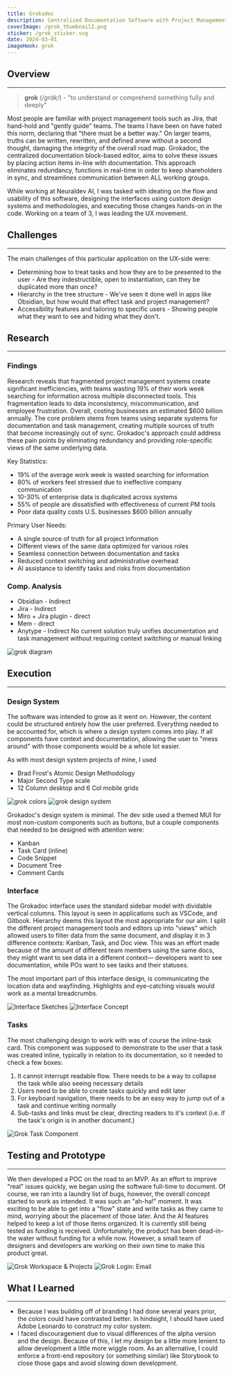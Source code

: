 ```yaml
---
title: Grokadoc
description: Centralized Documentation Software with Project Management Tools
coverImage: /grok_thumbnail2.png
sticker: /grok_sticker.svg
date: 2024-03-01
imageHook: grok
---
```

## Overview
---


>**grok** (_/ɡräk/_) - "to understand or comprehend something fully and deeply"

Most people are familiar with project management tools such as Jira, that hand-hold and "gently guide" teams. The teams I have been on have hated this norm, declaring that "there must be a better way." On larger teams, truths can be written, rewritten, and defined anew without a second thought, damaging the integrity of the overall road map. Grokadoc, the centralized documentation block-based editor, aims to solve these issues by placing action items in-line with documentation. This approach eliminates redundancy, functions in real-time in order to keep shareholders in sync, and streamlines communication between ALL working groups.

While working at Neuraldev AI, I was tasked with ideating on the flow and usability of this software, designing the interfaces using custom design systems and methodologies, and executing those changes hands-on in the code. Working on a team of 3, I was leading the UX movement.

## Challenges
---
The main challenges of this particular application on the UX-side were:
- Determining how to treat tasks and how they are to be presented to the user - Are they indestructible, open to instantiation, can they be duplicated more than once?
- Hierarchy in the tree structure - We've seen it done well in apps like Obsidian, but how would that effect task and project management?
- Accessibility features and tailoring to specific users - Showing people what they want to see and hiding what they don't.

## Research

---
### Findings
Research reveals that fragmented project management systems create significant inefficiencies, with teams wasting 19% of their work week searching for information across multiple disconnected tools. This fragmentation leads to data inconsistency, miscommunication, and employee frustration. Overall, costing businesses an estimated $600 billion annually. The core problem stems from teams using separate systems for documentation and task management, creating multiple sources of truth that become increasingly out of sync. Grokadoc's approach could address these pain points by eliminating redundancy and providing role-specific views of the same underlying data.

Key Statistics:

- 19% of the average work week is wasted searching for information
- 80% of workers feel stressed due to ineffective company communication
- 10-30% of enterprise data is duplicated across systems
- 55% of people are dissatisfied with effectiveness of current PM tools
- Poor data quality costs U.S. businesses $600 billion annually

Primary User Needs:

- A single source of truth for all project information
- Different views of the same data optimized for various roles
- Seamless connection between documentation and tasks
- Reduced context switching and administrative overhead
- AI assistance to identify tasks and risks from documentation

### Comp. Analysis
 - Obsidian - Indirect
 - Jira - Indirect
 - Miro + Jira plugin - direct
 - Mem - direct
 - Anytype - Indirect
 No current solution truly unifies documentation and task management without requiring context switching or manual linking

![grok diagram](/grok_system_diagram.png)
## Execution
---
### Design System

The software was intended to grow as it went on. However, the content could be structured entirely how the user preferred. Everything needed to be accounted for, which is where a design system comes into play. If all components have context and documentation, allowing the user to "mess around" with those components would be a whole lot easier.

As with most design system projects of mine, I used
- Brad Frost's Atomic Design Methodology
- Major Second Type scale
- 12 Column desktop and 6 Col mobile grids

![grok colors](/grok_colors.png)
![grok design system](/grok_design_system.png)

Grokadoc's design system is minimal. The dev side used a themed MUI for most non-custom components such as buttons, but a couple components that needed to be designed with attention were:
- Kanban
- Task Card (inline)
- Code Snippet
- Document Tree
- Comment Cards

### Interface
The Grokadoc interface uses the standard sidebar model with dividable vertical columns. This layout is seen in applications such as VSCode, and Gitbook. Hierarchy deems this layout the most appropriate for our aim. I split the different project management tools and editors up into "views" which allowed users to filter data from the same document, and display it in 3 difference contexts: Kanban, Task, and Doc view. This was an effort made because of the amount of different team members using the same docs, they might want to see data in a different context— developers want to see documentation, while POs want to see tasks and their statuses.

The most important part of this interface design, is communicating the location data and wayfinding. Highlights and eye-catching visuals would work as a mental breadcrumbs.

![Interface Sketches](/grok_layout_sketch.png)
![Interface Concept](/grok_interface_concept.png)

### Tasks
The most challenging design to work with was of course the inline-task card. This component was supposed to demonstrate to the user that a task was created inline, typically in relation to its documentation, so it needed to check a few boxes:
1. It cannot interrupt readable flow. There needs to be a way to collapse the task while also seeing necessary details 
2. Users need to be able to create tasks quickly and edit later
3. For keyboard navigation, there needs to be an easy way to jump out of a task and continue writing normally
4. Sub-tasks and links must be clear, directing readers to it's context (i.e. if the task's origin is in another document.)

![Grok Task Component](/grok_task_component.png)

## Testing and Prototype
---
We then developed a POC on the road to an MVP. As an effort to improve "real" issues quickly, we began using the software full-time to document. Of course, we ran into a laundry list of bugs, however, the overall concept started to work as intended. It was such an "ah-ha!" moment. It was exciting to be able to get into a "flow" state and write tasks as they came to mind, worrying about the placement of those later. And the AI features helped to keep a lot of those items organized.
It is currently still being tested as funding is received. Unfortunately, the product has been dead-in-the water without funding for a while now. However, a small team of designers and developers are working on their own time to make this product great. 

![Grok Workspace & Projects](/grok_workspace_projects.png)
![Grok Login: Email](/grok_login_email.png)

## What I Learned
---

- Because I was building off of branding I had done several years prior, the colors could have contrasted better. In hindsight, I should have used Adobe Leonardo to construct my color system.
- I faced discouragement due to visual differences of the alpha version and the design. Because of this, I let my design  be a little more lenient to allow development a little more wiggle room. As an alternative, I could enforce a front-end repository (or something similar) like Storybook to close those gaps and avoid slowing down development.
